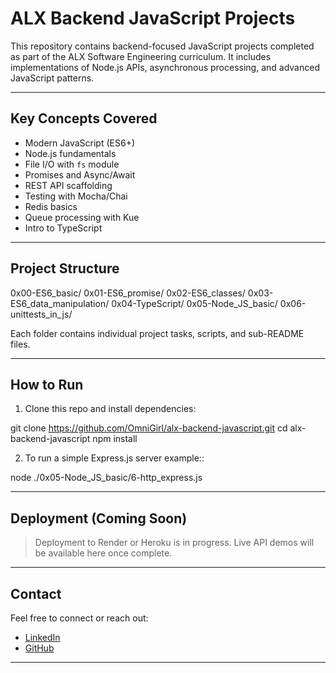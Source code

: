# ALX Backend JavaScript Projects

This repository contains backend-focused JavaScript projects completed as part of the ALX Software Engineering curriculum. It includes implementations of Node.js APIs, asynchronous processing, and advanced JavaScript patterns.

---

## Key Concepts Covered

- Modern JavaScript (ES6+)
- Node.js fundamentals
- File I/O with `fs` module
- Promises and Async/Await
- REST API scaffolding
- Testing with Mocha/Chai
- Redis basics
- Queue processing with Kue
- Intro to TypeScript

---

## Project Structure


0x00-ES6_basic/
0x01-ES6_promise/
0x02-ES6_classes/
0x03-ES6_data_manipulation/
0x04-TypeScript/
0x05-Node_JS_basic/
0x06-unittests_in_js/


Each folder contains individual project tasks, scripts, and sub-README files.

---

## How to Run

1. Clone this repo and install dependencies:


git clone https://github.com/OmniGirl/alx-backend-javascript.git
cd alx-backend-javascript
npm install


2. To run a simple Express.js server example::


node ./0x05-Node_JS_basic/6-http_express.js


---

## Deployment (Coming Soon)

> Deployment to Render or Heroku is in progress. Live API demos will be available here once complete.

---

## Contact

Feel free to connect or reach out:

- [LinkedIn](https://linkedin.com/in/okangetta)
- [GitHub](https://github.com/OmniGirl)

---
